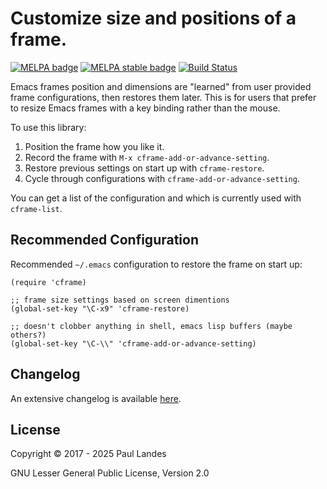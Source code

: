 # Customize size and positions of a frame.

[![MELPA badge][melpa-badge]][melpa-link]
[![MELPA stable badge][melpa-stable-badge]][melpa-stable-link]
[![Build Status][build-badge]][build-link]

Emacs frames position and dimensions are "learned" from user provided frame
configurations, then restores them later.  This is for users that prefer to
resize Emacs frames with a key binding rather than the mouse.

To use this library:

1. Position the frame how you like it.
2. Record the frame with `M-x cframe-add-or-advance-setting`.
3. Restore previous settings on start up with `cframe-restore`.
4. Cycle through configurations with `cframe-add-or-advance-setting`.

You can get a list of the configuration and which is currently used with
`cframe-list`.


## Recommended Configuration

Recommended `~/.emacs` configuration to restore the frame on start up:
```elisp
(require 'cframe)

;; frame size settings based on screen dimentions
(global-set-key "\C-x9" 'cframe-restore)

;; doesn't clobber anything in shell, emacs lisp buffers (maybe others?)
(global-set-key "\C-\\" 'cframe-add-or-advance-setting)
```


## Changelog

An extensive changelog is available [here](CHANGELOG.md).


## License

Copyright © 2017 - 2025 Paul Landes

GNU Lesser General Public License, Version 2.0


<!-- links -->
[entries buffer]: https://github.com/plandes/buffer-manage#entries-mode

[melpa-link]: https://melpa.org/#/cframe
[melpa-stable-link]: https://stable.melpa.org/#/cframe
[melpa-badge]: https://melpa.org/packages/cframe-badge.svg
[melpa-stable-badge]: https://stable.melpa.org/packages/cframe-badge.svg
[build-badge]: https://github.com/plandes/cframe/workflows/CI/badge.svg
[build-link]: https://github.com/plandes/cframe/actions

[config-manage]: https://github.com/plandes/buffer-manage/blob/master/config-manage.el
